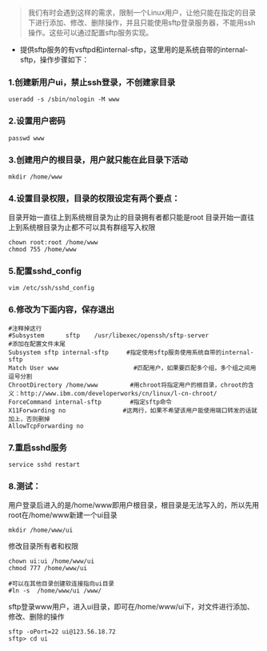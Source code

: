 > 我们有时会遇到这样的需求，限制一个Linux用户，让他只能在指定的目录下进行添加、修改、删除操作，并且只能使用sftp登录服务器，不能用ssh操作。这些可以通过配置sftp服务实现。

* 提供sftp服务的有vsftpd和internal-sftp，这里用的是系统自带的internal-sftp，操作步骤如下：

### 1.创建新用户ui，禁止ssh登录，不创建家目录
```
useradd -s /sbin/nologin -M www
```
### 2.设置用户密码
```
passwd www
```
### 3.创建用户的根目录，用户就只能在此目录下活动
```
mkdir /home/www
```
### 4.设置目录权限，目录的权限设定有两个要点：
目录开始一直往上到系统根目录为止的目录拥有者都只能是root
目录开始一直往上到系统根目录为止都不可以具有群组写入权限
```
chown root:root /home/www
chmod 755 /home/www
```
### 5.配置sshd_config
```
vim /etc/ssh/sshd_config
```
### 6.修改为下面内容，保存退出
```
#注释掉这行
#Subsystem      sftp    /usr/libexec/openssh/sftp-server
#添加在配置文件末尾
Subsystem sftp internal-sftp     #指定使用sftp服务使用系统自带的internal-sftp
Match User www                     #匹配用户，如果要匹配多个组，多个组之间用逗号分割
ChrootDirectory /home/www         #用chroot将指定用户的根目录，chroot的含义：http://www.ibm.com/developerworks/cn/linux/l-cn-chroot/
ForceCommand internal-sftp        #指定sftp命令
X11Forwarding no                #这两行，如果不希望该用户能使用端口转发的话就加上，否则删掉
AllowTcpForwarding no
```
### 7.重启sshd服务
```
service sshd restart
```
### 8.测试：
用户登录后进入的是/home/www即用户根目录，根目录是无法写入的，所以先用root在/home/www新建一个ui目录
```
mkdir /home/www/ui
```
修改目录所有者和权限
```
chown ui:ui /home/www/ui
chmod 777 /home/www/ui
```
```
#可以在其他目录创建软连接指向ui目录
#ln -s  /home/www/ui /www/
```
sftp登录www用户，进入ui目录，即可在/home/www/ui下，对文件进行添加、修改、删除的操作
```
sftp -oPort=22 ui@123.56.18.72
sftp> cd ui
```